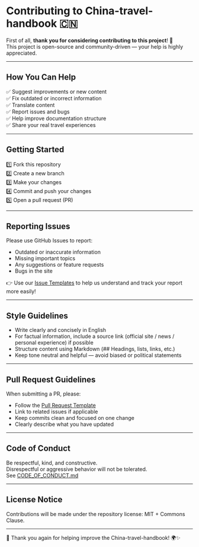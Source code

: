 # Contributing to China-travel-handbook 🇨🇳

First of all, **thank you for considering contributing to this project**! 🎉  
This project is open-source and community-driven — your help is highly appreciated.

---

## How You Can Help

✅ Suggest improvements or new content  
✅ Fix outdated or incorrect information  
✅ Translate content  
✅ Report issues and bugs  
✅ Help improve documentation structure  
✅ Share your real travel experiences  

---

## Getting Started

1️⃣ Fork this repository  
2️⃣ Create a new branch  
3️⃣ Make your changes  
4️⃣ Commit and push your changes  
5️⃣ Open a pull request (PR)

---

## Reporting Issues

Please use GitHub Issues to report:

- Outdated or inaccurate information  
- Missing important topics  
- Any suggestions or feature requests  
- Bugs in the site

👉 Use our [Issue Templates](https://github.com/ChinaTravelSuccess/ChinaTravelHandbook/issues/new/choose) to help us understand and track your report more easily!

---

## Style Guidelines

- Write clearly and concisely in English  
- For factual information, include a source link (official site / news / personal experience) if possible  
- Structure content using Markdown (## Headings, lists, links, etc.)  
- Keep tone neutral and helpful — avoid biased or political statements

---

## Pull Request Guidelines

When submitting a PR, please:

- Follow the [Pull Request Template](./.github/PULL_REQUEST_TEMPLATE.md)  
- Link to related issues if applicable  
- Keep commits clean and focused on one change  
- Clearly describe what you have updated

---

## Code of Conduct

Be respectful, kind, and constructive.  
Disrespectful or aggressive behavior will not be tolerated.  
See [CODE_OF_CONDUCT.md](./.github/CODE_OF_CONDUCT.md)

---

## License Notice

Contributions will be made under the repository license: MIT + Commons Clause.

---

🙏 Thank you again for helping improve the China-travel-handbook! 🌍✨